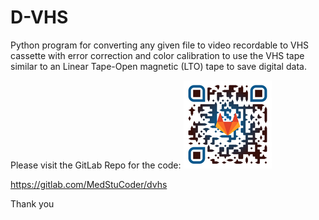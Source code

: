 # D-VHS
Python program for converting any given file to video recordable to VHS cassette with error correction and color calibration to use the VHS tape similar to an Linear Tape-Open magnetic (LTO) tape to save digital data.

Please visit the GitLab Repo for the code:
![Gitlab Page](https://github.com/MedStuCoder/D-VHS/blob/main/GitLabPageQRCodeSmall.png)

https://gitlab.com/MedStuCoder/dvhs

Thank you


